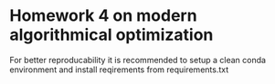 # Homework 4 on modern algorithmical optimization

For better reproducability it is recommended to setup a clean conda environment and install reqirements from requirements.txt